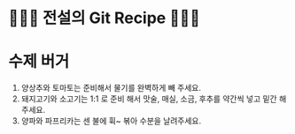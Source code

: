 # 👨🏻‍🍳 전설의 Git Recipe 👩🏻‍🍳

# 수제 버거 

1. 양상추와 토마토는 준비해서 물기를 완벽하게 빼 주세요.
2. 돼지고기와 소고기는 1:1 로 준비 해서 맛술, 매실, 소금, 후추를 약간씩 넣고 밑간 해주세요.
3. 양파와 파프리카는 센 불에 휙~ 볶아 수분을 날려주세요.
